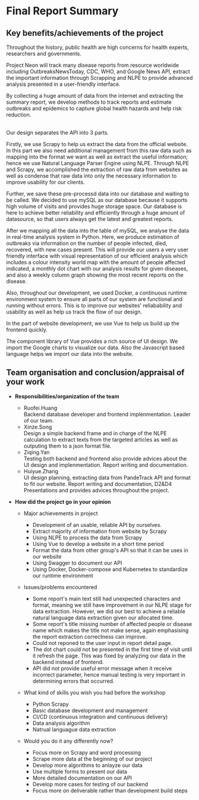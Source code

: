 # Final Report Summary

## Key benefits/achievements of the project

Throughout the history, public health are high concerns for health experts, researchers and governments.

Project Neon will track many disease reports from resource worldwide including OutbreaksNewsToday,  CDC, WHO, and Google News API, extract the important information through Scrapping and NLPE to provide advanced analysis presented in a user-friendly interface. 

By collecting a huge amount of data from the internet and extracting the summary report, we develop methods to track reports and estimate outbreaks and epidemics to capture global health hazards and help risk reduction. 

<br>
Our design separates the API into 3 parts.

Firstly, we use Scrapy to help us extract the data from the official website. In this part we also need additional management from this raw data such as mapping into the format we want as well as extract the useful information; hence we use Natural Language Parser Engine using NLPE. Through NLPE and Scrapy, we accomplished the extraction of raw data from websites as well as condense that raw data into only the necessary information to improve usability for our clients.

Further, we save these pre-processd data into our database and waiting to be called. We decided to use mySQL as our database because it supports high volume of visits and provides huge storage space. Our database is here to achieve better reliability and efficiently through a huge amount of datasource, so that users always get the latest and greatest reports.

After we mapping all the data into the table of mySQL, we analyse the data in real-time analysis system in Python. Here, we produce estimation of outbreaks via information on the number of people infected, died, recovered, with new cases present. This will provide our users a very user friendly interface with visual representation of our efficient analysis which includes a colour intensity world map with the amount of people affected indicated, a monthly dot chart with our analysis results for given diseases, and also a weekly column graph showing the most recent reports on the disease.

Also, throughout our development, we used Docker, a continuous runtime environment system to ensure all parts of our system are functional and running without errors. This is to improve our websites' reliabability and usability as well as help us track the flow of our design.

In the part of website development, we use Vue to help us build up the frontend quickly.   

The component library of Vue provides a rich source of UI design. We import the Google charts to visualize our data. Also the Javascript based language helps we import our data into the website. 

## Team organisation and conclusion/appraisal of your work  

- **Responsibilities/organization of the team**
  - Ruofei.Huang  <br>
    Backend database developer and frontend implenmentation. Leader of our team. 
  - Xinze.Song  
    Design a simple backend frame and in charge of the NLPE calculation to extract texts from the targeted articles as well as outputing them to a json format file.
  - Ziqing.Yan  
  Testing both backend and frontend also provide advices about the UI design and implenmentation. Report writing and documentation.
  - Huiyue.Zhang  
  UI design planning, extracting data from PandeTrack API and format to fit our website. Report writing and documentation, D2&D4 Presentations and provides advices throughout the project.

- **How did the project go in your opinion**
  - Major achievements in project  
    - Development of an usable, reliable API by ourselves.
    - Extract majority of information from website by Scrapy
    - Using NLPE to process the data from Scrapy
    - Using Vue to develop a website in a short time period
    - Format the data from other group's API so that it can be uses in our website
    - Using Swagger to document our API
    - Using Docker, Docker-compose and Kubernetes to standardize our runtime environment

  - Issues/problems encountered
    - Some report's main text still had unexpected characters and format, meaning we still have improvement in our NLPE stage for data extraction. However, we did our best to achieve a reliable natural language data extraction given our allocated time.
    - Some report's title missing number of affected people or disease name which makes the title not make sense, again emphasising the report extraction correctness can improve.
    - Could not reponed to the user input in report detail page.
    - The dot chart could not be presented in the first time of visit until it refresh the page. This was fixed by analyzing our data in the backend instead of frontend.
    - API did not provide useful error message when it receive incorrect parameter, hence manual testing is very important in determining errors that occurred.

  - What kind of skills you wish you had before the workshop
    - Python Scrapy
    - Basic database development and management
    - CI/CD (continuous integration and continuous delivery)
    - Data analysis algorithm
    - Natrual languague data extraction

  - Would you do it any differently now?
    - Focus more on Scrapy and word processing
    - Scrape more data at the beginning of our project
    - Develop more algorithms to anlayze our data
    - Use multiple forms to present our data 
    - More detailed documentation on our API
    - Develop more cases for testing of our backend
    - Focus more on deliverable rather than development build steps
